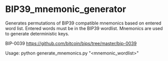 # BIP39_mnemonic_generator
Generates permutations of BIP39 compatible mnemonics based on entered word list.
Entered words must be in the BIP39 wordlist.
Mnemonics are used to generate deterministic keys.

BIP-0039
https://github.com/bitcoin/bips/tree/master/bip-0039

Usage: python generate_mnemonics.py "\<mnemonic_wordlist\>"
